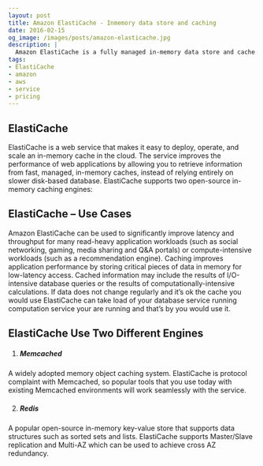```yaml
---
layout: post
title: Amazon ElastiCache - Inmemory data store and caching
date: 2016-02-15
og_image: /images/posts/amazon-elasticache.jpg
description: |
  Amazon ElastiCache is a fully managed in-memory data store and cache service by Amazon Web Services.
tags:
- ElastiCache
- amazon
- aws
- service
- pricing
---
```


## ElastiCache

ElastiCache is a web service that makes it easy to deploy, operate, and scale an in-memory cache in the cloud. The service improves the performance  of web applications by allowing you to retrieve information from fast, managed, in-memory caches, instead of relying entirely on slower disk-based database. ElastiCache supports two open-source in-memory caching engines:

## ElastiCache – Use Cases

Amazon ElastiCache can be used to significantly improve latency and throughput for many read-heavy application workloads (such as social networking, gaming, media sharing and Q&A portals) or compute-intensive workloads (such as a recommendation engine). Caching improves application performance by storing critical pieces of data in memory for low-latency access. Cached information may include the results of I/O-intensive database queries or the results of computationally-intensive calculations. If data does not change regularly and it’s ok the cache you would use ElastiCache can take load of your database service running computation service your are running and that’s by you would use it.

ElastiCache Use Two Different Engines
---

1. ##### Memcached

<span>A widely adopted memory object caching system. ElastiCache is protocol complaint with Memcached, so popular tools that you use today with existing Memcached environments will work seamlessly with the service.
</span>

2. ##### Redis

<span>A popular open-source in-memory key-value store that supports data structures such as sorted sets and lists. ElastiCache supports Master/Slave replication and Multi-AZ which can be used to achieve cross AZ redundancy.
</span>    
